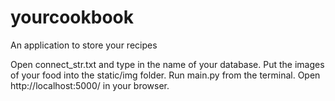 # yourcookbook
An application to store your recipes

Open connect_str.txt and type in the name of your database.
Put the images of your food into the static/img folder.
Run main.py from the terminal.
Open http://localhost:5000/ in your browser.

